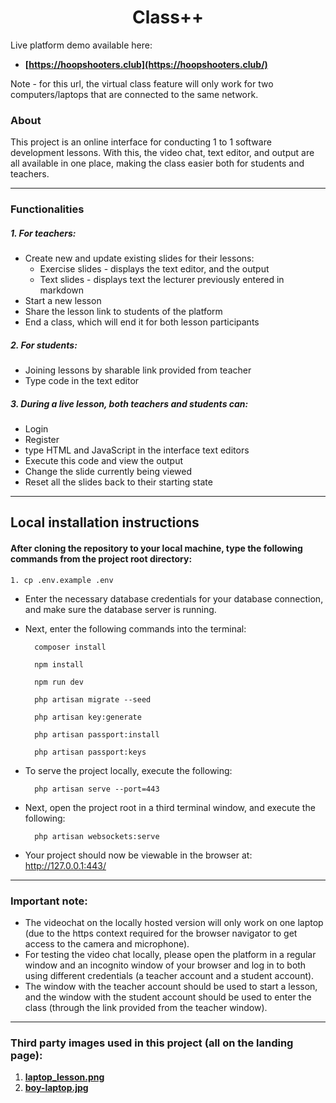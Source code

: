 [comment]: <> (<p align="center"><a href="https://laravel.com" target="_blank"><img src="https://raw.githubusercontent.com/laravel/art/master/logo-lockup/5%20SVG/2%20CMYK/1%20Full%20Color/laravel-logolockup-cmyk-red.svg" width="400"></a></p>)
[comment]: <> (<div align="center"><a href="https://laravel.com" target="_blank"><img src="https://raw.githubusercontent.com/laravel/art/master/logo-lockup/5%20SVG/2%20CMYK/1%20Full%20Color/laravel-logolockup-cmyk-red.svg" width="400"></a></div>)
<div align="center"><h1>Class++</h1></div>
Live platform demo available here:

- **[https://hoopshooters.club](https://hoopshooters.club/)**

Note - for this url, the virtual class feature will only work for two computers/laptops that are connected to the same network.

### About
This project is an online interface for conducting 1 to 1 software development lessons. With this, the video chat, text editor, and output are all available in one place, making the class easier both for students and teachers.

---
### Functionalities
##### 1. For teachers:
- Create new and update existing slides for their lessons:
    - Exercise slides - displays the text editor, and the output
    - Text slides - displays text the lecturer previously entered in markdown
- Start a new lesson
- Share the lesson link to students of the platform
- End a class, which will end it for both lesson participants
    
##### 2. For students:
- Joining lessons by sharable link provided from teacher
- Type code in the text editor
    
##### 3. During a live lesson, both teachers and students can:
- Login
- Register
- type HTML and JavaScript in the interface text editors
- Execute this code and view the output
- Change the slide currently being viewed
- Reset all the slides back to their starting state

---
## Local installation instructions
#### After cloning the repository to your local machine, type the following commands from the project root directory:
    1. cp .env.example .env
    
- Enter the necessary database credentials for your database connection, and make sure the database server is running.
- Next, enter the following commands into the terminal:
        
        composer install

        npm install

        npm run dev

        php artisan migrate --seed
        
        php artisan key:generate
        
        php artisan passport:install
        
        php artisan passport:keys 

- To serve the project locally, execute the following:
    
        php artisan serve --port=443

- Next, open the project root in a third terminal window, and execute the following:
        
        php artisan websockets:serve

- Your project should now be viewable in the browser at: http://127.0.0.1:443/

---
### Important note:
- The videochat on the locally hosted version will only work on one laptop (due to the https context required for the browser navigator to get access to the camera and microphone). 
- For testing the video chat locally, please open the platform in a  regular window and an incognito window of your browser and log in to both using different credentials (a teacher account and a student account).
- The window with the teacher account should be used to start a lesson, and the window with the student account should be used to enter the class (through the link provided from the teacher window). 

---
### Third party images used in this project (all on the landing page):
1. **[laptop_lesson.png](https://pixabay.com/illustrations/macbook-pro-macbook-display-empty-5351705/)**
2. **[boy-laptop.jpg](https://unsplash.com/photos/Y8TiLvKnLeg)**
